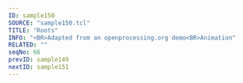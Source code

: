 ```yaml
---
ID: sample150
SOURCE: "sample150.tcl"
TITLE: "Roots"
INFO: "<BR>Adapted from an openprocessing.org demo<BR>Animation"
RELATED: ""
seqNo: 66
prevID: sample149
nextID: sample151
---
```

